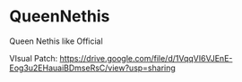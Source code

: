 # QueenNethis
Queen Nethis like Official

VIsual Patch: https://drive.google.com/file/d/1VqqVI6VJEnE-Eog3u2EHauaiBDmseRsC/view?usp=sharing
